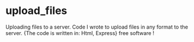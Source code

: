 # upload_files
Uploading files to a server.
Code I wrote 
to upload files in any format to the server.
{The code is written in: Html, Express} 
free software !
